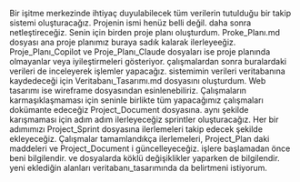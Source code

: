 Bir işitme merkezinde ihtiyaç duyulabilecek tüm verilerin tutulduğu bir takip sistemi oluşturacağız. Projenin ismi henüz belli değil. daha sonra netleştireceğiz. Senin için birden proje planı oluşturdum. Proke_Planı.md dosyası ana proje planımız buraya sadık kalarak ilerleyeeğiz. Proje_Planı_Copilot ve Proje_Planı_Claude dosyaları ise proje planında olmayanlar veya iyileştirmeleri gösteriyor. çalışmalardan sonra buralardaki verileri de inceleyerek işlemler yapacağız. sistemimin verileri veritabanına kaydedeceği için Veritabanı_Tasarımı.md dosyasını oluşturdum. Web tasarımı ise wireframe dosyasından esinlenebiliriz. Çalışmaların karmaşıklaşmaması için seninle birlikte tüm yapacağımız çalışmaları dokümante edeceğiz Project_Document dosyasına. aynı şekilde karışmaması için adım adım ilerleyeceğiz sprintler oluşturacağız. 
Her bir adımımızı Project_Sprint dosyasına ilerlemeleri takip edecek şekilde ekleyeceğiz. Çalışmalar tamamlandıkça ilerlemeleri, Project_Plan daki maddeleri ve Project_Document i güncelleyeceğiz.
işlere başlamadan önce beni bilgilendir. ve dosyalarda köklü değişiklikler yaparken de bilgilendir.
yeni eklediğin alanları veritabanı_tasarımında da belirtmeni istiyorum.